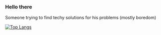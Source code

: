 ### Hello there
Someone trying to find techy solutions for his problems (mostly boredom)

[![Top Langs](https://github-readme-stats.vercel.app/api/top-langs/?username=ZilchofNowhere&layout=compact&theme=transparent&langs_count=8)](https://github.com/anuraghazra/github-readme-stats)
